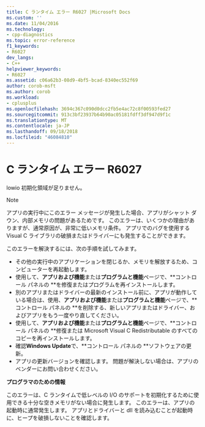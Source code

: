 ```yaml
---
title: C ランタイム エラー R6027 |Microsoft Docs
ms.custom: ''
ms.date: 11/04/2016
ms.technology:
- cpp-diagnostics
ms.topic: error-reference
f1_keywords:
- R6027
dev_langs:
- C++
helpviewer_keywords:
- R6027
ms.assetid: c06a62b3-08d9-4bf5-bcad-8340ec552f69
author: corob-msft
ms.author: corob
ms.workload:
- cplusplus
ms.openlocfilehash: 3694c367c090d0dcc2fb5e4ac72c8f00593fed27
ms.sourcegitcommit: 913c3bf23937b64b90ac05181fdff3df947d9f1c
ms.translationtype: MT
ms.contentlocale: ja-JP
ms.lasthandoff: 09/18/2018
ms.locfileid: "46084810"
---
```

# <a name="c-runtime-error-r6027"></a>C ランタイム エラー R6027

lowio 初期化領域が足りません。

> [!NOTE]
>  アプリの実行中にこのエラー メッセージが発生した場合、アプリがシャット ダウン、内部メモリの問題があるためです。 このエラーは、いくつかの理由がありますが、通常原因が、非常に低いメモリ条件。 アプリでのバグを使用する Visual C ライブラリの破損またはドライバーにも発生することができます。
>
>  このエラーを解決するには、次の手順を試してみます。
>
>  -   その他の実行中のアプリケーションを閉じるか、メモリを解放するため、コンピューターを再起動します。
> -   使用して、**アプリおよび機能**または**プログラムと機能**ページで、**コントロール パネルの **を修復またはプログラムを再インストールします。
> -   別のアプリまたはドライバーの最新のインストール前に、アプリが動作している場合は、使用、**アプリおよび機能**または**プログラムと機能**ページで、**コントロール パネルの **を削除する、新しいアプリまたはドライバー、およびアプリをもう一度やり直してください。
> -   使用して、**アプリおよび機能**または**プログラムと機能**ページで、**コントロール パネルの **修復または Microsoft Visual C Redistributable のすべてのコピーを再インストールします。
> -   確認**Windows Update**で、**コントロール パネルの **ソフトウェアの更新。
> -   アプリの更新バージョンを確認します。 問題が解決しない場合は、アプリのベンダーにお問い合わせください。

**プログラマのための情報**

このエラーは、C ランタイムで低レベルの I/O のサポートを初期化するために使用できる十分な空きメモリがない場合に発生します。 このエラーは、アプリの起動時に通常発生します。 アプリとドライバーと dll を読み込むことが起動時に、ヒープを破損しないことを確認します。